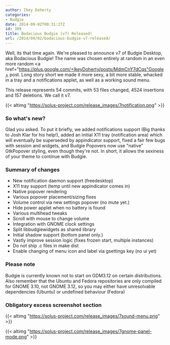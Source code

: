```yaml
---
author: Ikey Doherty
categories:
- Budgie
date: 2014-09-02T00:31:27Z
id: 309
title: Bodacious Budgie (v7) Released!
url: /2014/09/02/bodacious-budgie-v7-released/
---
```


Well, its that time again. We're pleased to announce v7 of Budgie Desktop, aka Bodacious Budgie! The name was chosen entirely at random in an even more random <a href="https://plus.google.com/+IkeyDoherty/posts/MdmCnY7dCqs"Google+ post</a>. Long story short we made it more sexy, a bit more stable, whacked in a tray and a notifications applet, as well as a working sound menu.
<!--more-->

This release represents 54 commits, with 53 files changed, 4524 insertions and 157 deletions. We call it v7.

{{< altimg "https://solus-project.com/release_images/7notification.png" >}}

### So what's new?

Glad you asked. To put it briefly, we added notifications support (Big thanks to Josh Klar for his help!), added an initial X11 tray (notification area) which will eventually be superseded by appindicator support, fixed a fair few bugs with session and widgets, and Budgie Popovers now use "native" GtkPopover styling, even though they're not. In short, it allows the sexiness of your theme to continue with Budgie.

### Summary of changes
- New notification daemon support (freedesktop)
- X11 tray support (temp until new appindicator comes in)
- Native popover rendering
- Various popover placement/sizing fixes
- Volume control via new settings popover (no mute yet.)
- Hide power applet when no battery is found
- Various multihead tweaks
- Scroll with mouse to change volume
- Integration with GNOME clock settings
- Split libbudgiewidgets as shared library
- Initial shadow support (bottom panel only.)
- Vastly improve session logic (fixes frozen start, multiple instances)
- Do not ship .c files in make dist
- Enable changing of menu icon and label via gsettings key (no ui yet)

### Please note

Budgie is currently known not to start on GDM3.12 on certain distributions. Also remember that the Ubuntu and Fedora repositories are only compiled for GNOME 3.10, not GNOME 3.12, so you may either have unresolvable dependencies (Ubuntu) or undefined behaviour (Fedora)

### Obligatory excess screenshot section

{{< altimg "https://solus-project.com/release_images/7sound-menu.png" >}}

{{< altimg "https://solus-project.com/release_images/7gnome-panel-mode.png" >}}
